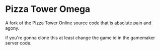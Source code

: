# Pizza Tower Omega
A fork of the Pizza Tower Online source code that is absolute pain and agony.

if you're gonna clone this at least change the game id in the gamemaker server code.
